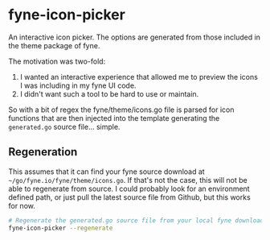 # fyne-icon-picker
An interactive icon picker. The options are generated from those included in the theme package of fyne.

The motivation was two-fold:
1. I wanted an interactive experience that allowed me to preview the icons I was including in my fyne UI code.
1. I didn't want such a tool to be hard to use or maintain.

So with a bit of regex the fyne/theme/icons.go file is parsed for icon functions that are then injected into
the template generating the `generated.go` source file... simple.

## Regeneration

This assumes that it can find your fyne source download at `~/go/fyne.io/fyne/theme/icons.go`. If that's not
the case, this will not be able to regenerate from source. I could probably look for an environment defined
path, or just pull the latest source file from Github, but this works for now.

```bash
# Regenerate the generated.go source file from your local fyne download.
fyne-icon-picker --regenerate
```
